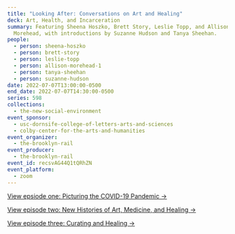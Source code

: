 ```yaml
---
title: "Looking After: Conversations on Art and Healing"
deck: Art, Health, and Incarceration
summary: Featuring Sheena Hoszko, Brett Story, Leslie Topp, and Allison
  Morehead, with introductions by Suzanne Hudson and Tanya Sheehan.
people:
  - person: sheena-hoszko
  - person: brett-story
  - person: leslie-topp
  - person: allison-morehead-1
  - person: tanya-sheehan
  - person: suzanne-hudson
date: 2022-07-07T13:00:00-0500
end_date: 2022-07-07T14:30:00-0500
series: 598
collections:
  - the-new-social-environment
event_sponsor:
  - usc-dornsife-college-of-letters-arts-and-sciences
  - colby-center-for-the-arts-and-humanities
event_organizer:
  - the-brooklyn-rail
event_producer:
  - the-brooklyn-rail
event_id: recsvAG44Q1tQRhZN
event_platform:
  - zoom
---
```

[View epsiode one: Picturing the COVID-19 Pandemic →](https://brooklynrail.org/events/2022/02/03/looking-after-conversations-on-art-and-healing/)

[View episode two: New Histories of Art, Medicine, and Healing →](https://brooklynrail.org/events/2022/03/03/looking-after-conversations-on-art-and-healing/)

[View episode three: Curating and Healing →](https://brooklynrail.org/events/2022/06/02/looking-after-conversations-on-art-and-healing/)

[](https://brooklynrail.org/events/2022/06/02/looking-after-conversations-on-art-and-healing/)